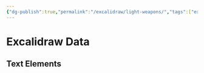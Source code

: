 ```yaml
---
{"dg-publish":true,"permalink":"/excalidraw/light-weapons/","tags":["excalidraw"],"created":"2025-01-10T22:35:22.443-05:00","updated":"2025-03-16T02:03:23.864-04:00"}
---
```


# Excalidraw Data

## Text Elements
